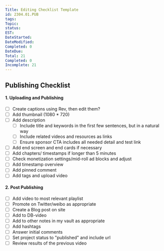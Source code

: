 ```yaml
---
Title: Editing Checklist Template
id: 2304.01.PUB
tags:
Topic:
status: 
EST:
DateStarted: 
DateModified: 
Completed: 0
DateDue: 
Total: 21
Completed: 0
Incomplete: 21
---
```

## Publishing Checklist
#### 1. Uploading and Publishing
- [ ] Create captions using Rev, then edit them?
- [ ] Add thumbnail (1080 * 720)
- [ ] Add description
	- [ ] Include title and keywords in the first few sentences, but in a natural way
	- [ ] Include related videos and resources as links
	- [ ] Ensure sponsor CTA includes all needed detail and test link
- [ ] Add end screen and end cards if necessary
- [ ] Add chapters/ timestamps if longer than 5 minutes
- [ ] Check monetization settings/mid-roll ad blocks and adjust
- [ ] Add timestamp overview
- [ ] Add pinned comment
- [ ] Add tags and upload video

#### 2. Post Publishing
- [ ] Add video to most relevant playlist
- [ ] Promote on Twitter/weibo as appropriate
- [ ] Create a Blog post on site
- [ ] Add to DB-video
- [ ] Add to other notes in my vault as appropriate
- [ ] Add hashtags
- [ ] Answer initial comments
- [ ] Set project status to "published" and include url
- [ ] Review results of the previous video